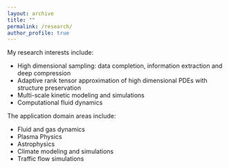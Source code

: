 ```yaml
---
layout: archive
title: ""
permalink: /research/
author_profile: true
---
```


My research interests include: 

- High dimensional sampling: data completion, information extraction and deep compression
- Adaptive rank tensor approximation of high dimensional PDEs with structure preservation
- Multi-scale kinetic modeling and simulations
- Computational fluid dynamics


The application domain areas include:

- Fluid and gas dynamics
- Plasma Physics
- Astrophysics
- Climate modeling and simulations
- Traffic flow simulations


